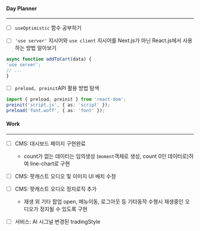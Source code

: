 
#### Day Planner
---
- [ ] `useOptimistic` 함수 공부하기

- [ ] `'use server'` 지시어와 `use client` 지시어를 Next.js가 아닌 React.js에서 사용하는 방법 알아보기
```ts
async function addToCart(data) {  
'use server';  
// ...  
}
```

- [ ] `preload, preinit`API 활용 방법 탐색
```ts
import { preload, preinit } from 'react-dom';  
preinit('script.js', { as: 'script' });  
preload('font.woff', { as: 'font' });
```


#### Work
---
- [ ] CMS: 대시보드 페이지 구현완료
	- count가 없는 데이터는 임의생성 (`moment`객체로 생성, count 0인 데이터로)하여 line-chart로 구현

- [ ] CMS: 팟캐스트 오디오 및 이미지 UI 배치 수정 
- [ ] CMS: 팟캐스트 오디오 정지로직 추가
	- 재생 외 기타 팝업 open, 메뉴이동, 로그아웃 등 기타동작 수행시 재생중인 오디오가 정지될 수 있도록 구현

- [ ] 서비스: AI 시그널 변경된 tradingStyle

